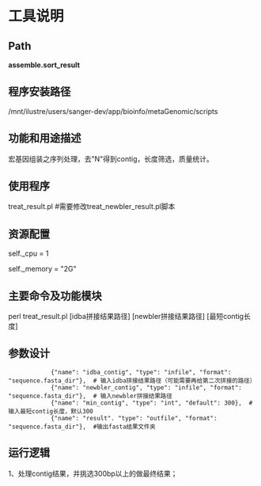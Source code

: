 
工具说明
==========================

Path
-----------

**assemble.sort_result**

程序安装路径
-----------------------------------
/mnt/ilustre/users/sanger-dev/app/bioinfo/metaGenomic/scripts

功能和用途描述
-----------------------------------

宏基因组装之序列处理，去"N"得到contig，长度筛选，质量统计。

使用程序
-----------------------------------

treat_result.pl  #需要修改treat_newbler_result.pl脚本

资源配置
-----------------------------------

self._cpu = 1

self._memory = "2G"

主要命令及功能模块
-----------------------------------

perl treat_result.pl [idba拼接结果路径] [newbler拼接结果路径] [最短contig长度]

参数设计
-----------------------------------

```
            {"name": "idba_contig", "type": "infile", "format": "sequence.fasta_dir"},  # 输入idba拼接结果路径（可能需要再给第二次拼接的路径）
            {"name": "newbler_contig", "type": "infile", "format": "sequence.fasta_dir"},  # 输入newbler拼接结果路径
            {"name": "min_contig", "type": "int", "default": 300},  # 输入最短contig长度，默认300
            {"name": "result". "type": "outfile", "format": "sequence.fasta_dir"},  #输出fasta结果文件夹
```

运行逻辑
-----------------------------------
1、处理contig结果，并挑选300bp以上的做最终结果；

